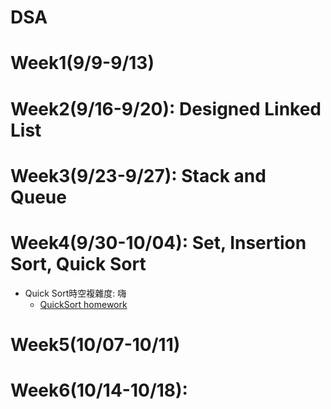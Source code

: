 # DSA 



Week1(9/9-9/13)
===============
Week2(9/16-9/20): Designed Linked List
=======================================
Week3(9/23-9/27): Stack and Queue
==================================
Week4(9/30-10/04): Set, Insertion Sort, Quick Sort
===================================================
* Quick Sort時空複雜度: 
  嗨
  * [QuickSort homework](https://github.com/Nyar8712/homework/blob/master/Week4/QuickSort.ipynb "my quick sort homework")

Week5(10/07-10/11)
==================
Week6(10/14-10/18):
===================
